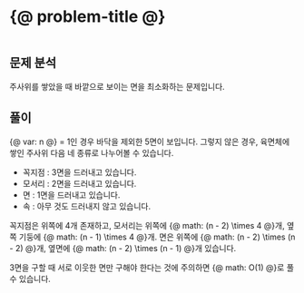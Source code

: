# {@ problem-title @}

~~~problem-info-table
~~~

## 문제 분석

주사위를 쌓았을 때 바깥으로 보이는 면을 최소화하는 문제입니다.

## 풀이

{@ var: n @} = 1인 경우 바닥을 제외한 5면이 보입니다.
그렇지 않은 경우, 육면체에 쌓인 주사위 다음 네 종류로 나누어볼 수 있습니다.

- 꼭지점 : 3면을 드러내고 있습니다.
- 모서리 : 2면을 드러내고 있습니다.
- 면 : 1면을 드러내고 있습니다.
- 속 : 아무 것도 드러내지 않고 있습니다.

꼭지점은 위쪽에 4개 존재하고,
모서리는 위쪽에 {@ math: (n - 2) \times 4 @}개, 옆쪽 기둥에 {@ math: (n - 1) \times 4 @}개.
면은 위쪽에 {@ math: (n - 2) \times (n - 2) @}개, 옆면에 {@ math: (n - 2) \times (n - 1) @}개 있습니다.

3면을 구할 때 서로 이웃한 면만 구해야 한다는 것에 주의하면
{@ math: O(1) @}로 풀 수 있습니다.
